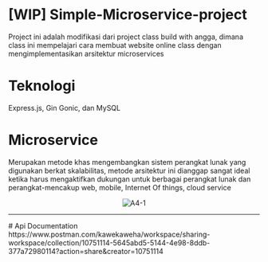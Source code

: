 # [WIP] Simple-Microservice-project
Project ini adalah modifikasi dari project class build with angga, dimana class ini mempelajari cara membuat website online class dengan mengimplementasikan arsitektur microservices 
# Teknologi
Express.js, Gin Gonic, dan MySQL
# Microservice 
Merupakan metode khas mengembangkan sistem perangkat lunak yang digunakan berkat skalabilitas,
metode arsitektur ini dianggap sangat ideal ketika harus mengaktifkan dukungan
untuk berbagai perangkat lunak dan perangkat-mencakup web, mobile, Internet
Of things, cloud service

<p align="center">
  <img src="https://i.ibb.co/qxD6v54/A4-1.png" alt="A4-1" border="0" />
</p>

<hr> 
# Api Documentation
https://www.postman.com/kawekaweha/workspace/sharing-workspace/collection/10751114-5645abd5-5144-4e98-8ddb-377a72980114?action=share&creator=10751114
